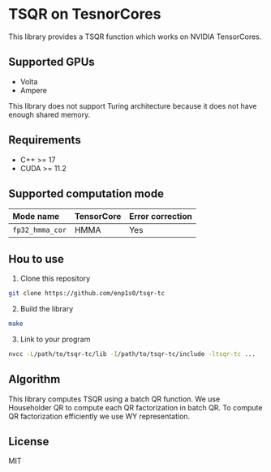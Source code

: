 # TSQR on TesnorCores

This library provides a TSQR function which works on NVIDIA TensorCores.

## Supported GPUs
- Volta
- Ampere

This library does not support Turing architecture because it does not have enough shared memory.

## Requirements
- C++ >= 17
- CUDA >= 11.2

## Supported computation mode

|  Mode name    | TensorCore | Error correction |
|:--------------|:-----------|:-----------------|
|`fp32_hmma_cor`| HMMA       | Yes              |

## Hou to use
1. Clone this repository
```bash
git clone https://github.com/enp1s0/tsqr-tc
```

2. Build the library
```bash
make
```

3. Link to your program
```bash
nvcc -L/path/to/tsqr-tc/lib -I/path/to/tsqr-tc/include -ltsqr-tc ...
```

## Algorithm
This library computes TSQR using a batch QR function.
We use Householder QR to compute each QR factorization in batch QR.
To compute QR factorization efficiently we use WY representation.


## License
MIT
